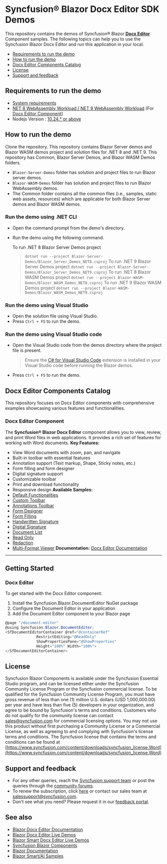 # Syncfusion® Blazor Docx Editor SDK Demos
This repository contains the demos of Syncfusion® Blazor [**Docx Editor**](https://document.syncfusion.com/demos/docx-editor/blazor-server/document-editor/default-functionalities) Component samples.
The following topics can help you to use the Syncfusion Blazor Docx Editor and run this application in your local. 
* [Requirements to run the demo](#requirements-to-run-the-demo)
* [How to run the demo](#how-to-run-the-demo)
* [Docx Editor Components Catalog](#Word-viewer-components-catalog)
* [License](#license)
* [Support and feedback](#support-and-feedback)
## Requirements to run the demo
* [System requirements](https://help.syncfusion.com/document-processing/system-requirements)
* [NET 8 WebAssembly Workload / NET 9 WebAssembly Workload](https://learn.microsoft.com/en-us/aspnet/core/blazor/webassembly-build-tools-and-aot?view=aspnetcore-8.0#net-webassembly-build-tools) (For [Docx Editor Component](https://help.syncfusion.com/document-processing/word/word-processor/blazor/getting-started/web-app))
* Nodejs Version : [10.24.* or above](https://nodejs.org/download/release/v8.1.0/)
## How to run the demo
Clone the repository. This repository contains Blazor Server demos and Blazor WASM demos project and solution files for .NET 8 and .NET 9. This repository has Common, Blazor Server Demos, and Blazor WASM Demos folders.
* `Blazor-Server-Demos` folder has solution and project files to run Blazor server demos.
* `Blazor-WASM-Demos` folder has solution and project files to run Blazor WebAssembly demos.
* The Common folder contains all the common files (i.e., samples, static web assets, resources) which are applicable for both Blazor Server demos and Blazor WASM demos.
### Run the demo using .NET CLI
* Open the command prompt from the demo's directory.
* Run the demo using the following command.
   
   To run .NET 8 Blazor Server Demos project
   > `dotnet run --project Blazor-Server-Demos/Blazor_Server_Demos_NET8.csproj`
   To run .NET 9 Blazor Server Demos project
   > `dotnet run --project Blazor-Server-Demos/Blazor_Server_Demos_NET9.csproj`
   To run .NET 8 Blazor WASM Demos project
   > `dotnet run --project Blazor-WASM-Demos/Blazor_WASM_Demos_NET8.csproj`
   To run .NET 9 Blazor WASM Demos project
   > `dotnet run --project Blazor-WASM-Demos/Blazor_WASM_Demos_NET9.csproj`
### Run the demo using Visual Studio
* Open the solution file using Visual Studio.
* Press `Ctrl + F5` to run the demo.
### Run the demo using Visual Studio code
* Open the Visual Studio code from the demos directory where the project file is present.
    > Ensure the [C# for Visual Studio Code](https://marketplace.visualstudio.com/items?itemName=ms-dotnettools.csharp) extension is installed in your Visual Studio code before running the Blazor demos.
* Press `Ctrl + F5` to run the demo.
## Docx Editor Components Catalog
This repository focuses on Docx Editor components with comprehensive examples showcasing various features and functionalities.
### Docx Editor Component
The **Syncfusion® Blazor Docx Editor** component allows you to view, review, and print Word files in web applications. It provides a rich set of features for working with Word documents.
**Key Features:**
- View Word documents with zoom, pan, and navigate
- Built-in toolbar with essential features
- Annotation support (Text markup, Shape, Sticky notes, etc.)
- Form filling and form designer
- Digital signature support
- Customizable toolbar
- Print and download functionality
- Responsive design
**Available Samples:**
- [Default Functionalities](https://document.syncfusion.com/demos/docx-editor/blazor-server/document-editor/default-functionalities)
- [Custom Toolbar](https://document.syncfusion.com/demos/Word-viewer/blazor-server/Word-viewer/custom-toolbar) 
- [Annotations Toolbar](https://document.syncfusion.com/demos/Word-viewer/blazor-server/Word-viewer/annotations-toolbar)
- [Form Designer](https://document.syncfusion.com/demos/Word-viewer/blazor-server/Word-viewer/form-designer)
- [Form Filling](https://document.syncfusion.com/demos/Word-viewer/blazor-server/Word-viewer/form-filling)
- [Handwritten Signature](https://document.syncfusion.com/demos/Word-viewer/blazor-server/Word-viewer/handwritten-signature)
- [Digital Signature](https://document.syncfusion.com/demos/Word-viewer/blazor-server/Word-viewer/invisible-digital-signature)
- [Document List](https://document.syncfusion.com/demos/Word-viewer/blazor-server/Word-viewer/document-list)
- [Read Only](https://document.syncfusion.com/demos/Word-viewer/blazor-server/Word-viewer/read-only)
- [Redaction](https://document.syncfusion.com/demos/Word-viewer/blazor-server/Word-viewer/redaction)
- [Multi-Format Viewer](https://document.syncfusion.com/demos/Word-viewer/blazor-server/Word-viewer/multi-format-viewer)
**Documentation:** [Docx Editor Documentation](https://help.syncfusion.com/document-processing/Word/Word-viewer/blazor/getting-started/web-app)
---

## Getting Started
### Docx Editor
To get started with the Docx Editor component:
1. Install the Syncfusion.Blazor.DocumentEditor NuGet package
2. Configure the Document Editor in your application
3. Add the Document Editor component to your Blazor page
```csharp
@page "/document-editor"
@using Syncfusion.Blazor.DocumentEditor;
<SfDocumentEditorContainer @ref="@containerRef" 
              RestrictEditing="@ReadOnly"
              ShowPropertiesPane="@ShowProperties"
              Height="100%" Width="100%">
</SfDocumentEditorContainer>
```
## License
Syncfusion Blazor Components is available under the Syncfusion Essential Studio program, and can be licensed either under the Syncfusion Community License Program or the Syncfusion commercial license.
To be qualified for the Syncfusion Community License Program, you must have gross revenue of less than one (1) million U.S. dollars (USD 1,000,000.00) per year and have less than five (5) developers in your organization, and agree to be bound by Syncfusion's terms and conditions.
Customers who do not qualify for the community license can contact sales@syncfusion.com for commercial licensing options.
You may not use this product without first purchasing a Community License or a Commercial License, as well as agreeing to and complying with Syncfusion's license terms and conditions.
The Syncfusion license that contains the terms and conditions can be found at
[https://www.syncfusion.com/content/downloads/syncfusion_license.Word](https://www.syncfusion.com/content/downloads/syncfusion_license.Word)
## Support and feedback
* For any other queries, reach the [Syncfusion support team](https://support.syncfusion.com/) or post the queries through the [community forums](https://www.syncfusion.com/forums?utm_source=github&utm_medium=listing&utm_campaign=blazor-samples).
* To renew the subscription, click [here](https://www.syncfusion.com/sales/products?utm_source=github&utm_medium=listing&utm_campaign=blazor-Wordviewer-samples) or contact our sales team at <salessupport@syncfusion.com>.
* Don't see what you need? Please request it in our [feedback portal](https://www.syncfusion.com/feedback/blazor-components).
## See also
* [Blazor Docx Editor Documentation](https://help.syncfusion.com/document-processing/word/word-processor/blazor/getting-started)
* [Blazor Docx Editor Live Demos](https://document.syncfusion.com/demos/docx-editor/blazor-server/document-editor/default-functionalities)
* [Blazor Smart Docx Editor Live Demos](https://document.syncfusion.com/demos/docx-editor/blazor-server/ai-documenteditor/smart-ai-assist)
* [Syncfusion Blazor Components](https://www.syncfusion.com/blazor-components)
* [Blazor Documentation](https://blazor.syncfusion.com/documentation/introduction)
* [Blazor Smart/AI Samples](https://github.com/syncfusion/smart-ai-samples)